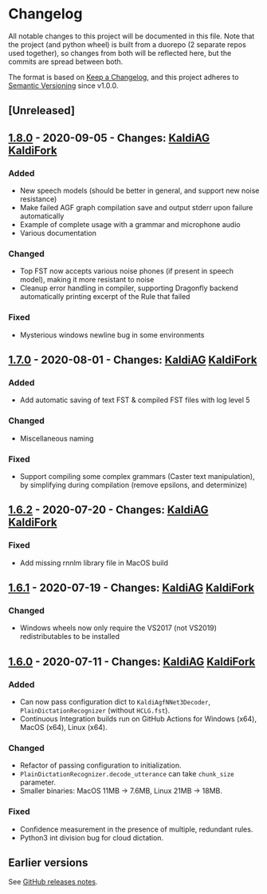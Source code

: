 # Changelog

All notable changes to this project will be documented in this file.
Note that the project (and python wheel) is built from a duorepo (2 separate repos used together), so changes from both will be reflected here, but the commits are spread between both.

The format is based on [Keep a Changelog](https://keepachangelog.com/en/1.0.0/),
and this project adheres to [Semantic Versioning](https://semver.org/spec/v2.0.0.html) since v1.0.0.

## [Unreleased]

## [1.8.0](https://github.com/daanzu/kaldi-active-grammar/releases/tag/v1.8.0) - 2020-09-05 - Changes: [KaldiAG](https://github.com/daanzu/kaldi-active-grammar/compare/v1.7.0...v1.8.0) [KaldiFork](https://github.com/daanzu/kaldi-fork-active-grammar/compare/kag-v1.7.0...kag-v1.8.0)

### Added
* New speech models (should be better in general, and support new noise resistance)
* Make failed AGF graph compilation save and output stderr upon failure automatically
* Example of complete usage with a grammar and microphone audio
* Various documentation

### Changed
* Top FST now accepts various noise phones (if present in speech model), making it more resistant to noise
* Cleanup error handling in compiler, supporting Dragonfly backend automatically printing excerpt of the Rule that failed

### Fixed
* Mysterious windows newline bug in some environments

## [1.7.0](https://github.com/daanzu/kaldi-active-grammar/releases/tag/v1.7.0) - 2020-08-01 - Changes: [KaldiAG](https://github.com/daanzu/kaldi-active-grammar/compare/v1.6.2...v1.7.0) [KaldiFork](https://github.com/daanzu/kaldi-fork-active-grammar/compare/kag-v1.6.2...kag-v1.7.0)

### Added
* Add automatic saving of text FST & compiled FST files with log level 5

### Changed
* Miscellaneous naming

### Fixed
* Support compiling some complex grammars (Caster text manipulation), by simplifying during compilation (remove epsilons, and determinize)

## [1.6.2](https://github.com/daanzu/kaldi-active-grammar/releases/tag/v1.6.2) - 2020-07-20 - Changes: [KaldiAG](https://github.com/daanzu/kaldi-active-grammar/compare/v1.6.1...v1.6.2) [KaldiFork](https://github.com/daanzu/kaldi-fork-active-grammar/compare/kag-v1.6.1...kag-v1.6.2)

### Fixed
* Add missing rnnlm library file in MacOS build

## [1.6.1](https://github.com/daanzu/kaldi-active-grammar/releases/tag/v1.6.1) - 2020-07-19 - Changes: [KaldiAG](https://github.com/daanzu/kaldi-active-grammar/compare/v1.6.0...v1.6.1) [KaldiFork](https://github.com/daanzu/kaldi-fork-active-grammar/compare/kag-v1.6.0...kag-v1.6.1)

### Changed
* Windows wheels now only require the VS2017 (not VS2019) redistributables to be installed

## [1.6.0](https://github.com/daanzu/kaldi-active-grammar/releases/tag/v1.6.0) - 2020-07-11 - Changes: [KaldiAG](https://github.com/daanzu/kaldi-active-grammar/compare/v1.5.0...v1.6.0) [KaldiFork](https://github.com/daanzu/kaldi-fork-active-grammar/compare/kag-v1.5.0...kag-v1.6.0)

### Added
* Can now pass configuration dict to `KaldiAgfNNet3Decoder`, `PlainDictationRecognizer` (without `HCLG.fst`).
* Continuous Integration builds run on GitHub Actions for Windows (x64), MacOS (x64), Linux (x64).

### Changed
* Refactor of passing configuration to initialization.
* `PlainDictationRecognizer.decode_utterance` can take `chunk_size` parameter.
* Smaller binaries: MacOS 11MB -> 7.6MB, Linux 21MB -> 18MB.

### Fixed
* Confidence measurement in the presence of multiple, redundant rules.
* Python3 int division bug for cloud dictation.

## Earlier versions

See [GitHub releases notes](https://github.com/daanzu/kaldi-active-grammar/releases).
